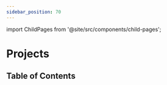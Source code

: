 ```yaml
---
sidebar_position: 70
---
```

import ChildPages from '@site/src/components/child-pages';

# Projects

## Table of Contents

<ChildPages depth={2} />
